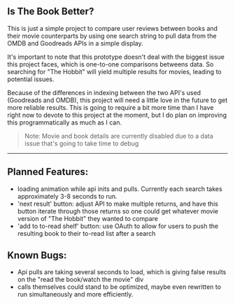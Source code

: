 ## Is The Book Better?

This is just a simple project to compare user reviews between books and their movie counterparts by using one search string
to pull data from the OMDB and Goodreads APIs in a simple display.

It's important to note that this prototype doesn't deal with the biggest issue this project faces, which is one-to-one 
comparisons betweens data. So searching for "The Hobbit" will yield multiple results for movies, leading to potential issues.

Because of the differences in indexing between the two API's used (Goodreads and OMDB), this project will need a little 
love in the future to get more reliable results. This is going to require a bit more time than I have right now to devote to this project
at the moment, but I do plan on improving this programmatically as much as I can.

> Note:
> Movie and book details are currently disabled due to a data issue that's going to take time to debug

----


## Planned Features:

* loading animation while api inits and pulls. Currently each search takes approximately 3-8 seconds to run.
* 'next result' button: adjust API to make multiple returns, and have this button iterate through those returns so one could get whatever movie version of "The Hobbit" they wanted to compare
* 'add to to-read shelf' button: use OAuth to allow for users to push the resulting book to their to-read list after a search


## Known Bugs:

* Api pulls are taking several seconds to load, which is giving false results on the "read the book/watch the movie" div
* calls themselves could stand to be optimized, maybe even rewritten to run simultaneously and more efficiently. 

